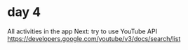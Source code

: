 # day 4
All activities in the app
Next: try to use YouTube API
https://developers.google.com/youtube/v3/docs/search/list
